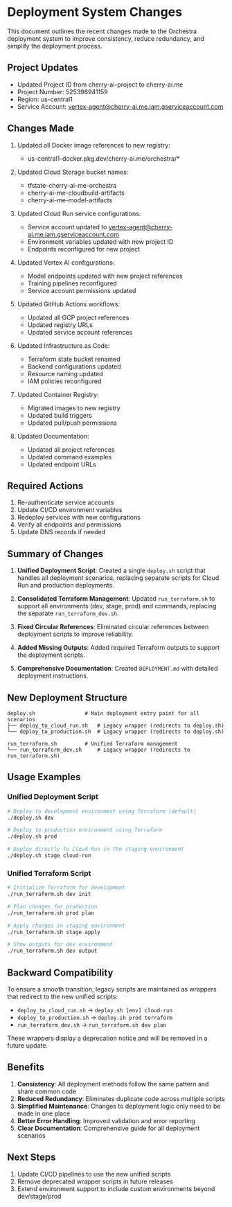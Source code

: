 # Deployment System Changes

This document outlines the recent changes made to the Orchestra deployment system to improve consistency, reduce redundancy, and simplify the deployment process.

## Project Updates
- Updated Project ID from cherry-ai-project to cherry-ai.me
- Project Number: 525398941159
- Region: us-central1
- Service Account: vertex-agent@cherry-ai.me.iam.gserviceaccount.com

## Changes Made
1. Updated all Docker image references to new registry:
   - us-central1-docker.pkg.dev/cherry-ai.me/orchestra/*

2. Updated Cloud Storage bucket names:
   - tfstate-cherry-ai-me-orchestra
   - cherry-ai-me-cloudbuild-artifacts
   - cherry-ai-me-model-artifacts

3. Updated Cloud Run service configurations:
   - Service account updated to vertex-agent@cherry-ai.me.iam.gserviceaccount.com
   - Environment variables updated with new project ID
   - Endpoints reconfigured for new project

4. Updated Vertex AI configurations:
   - Model endpoints updated with new project references
   - Training pipelines reconfigured
   - Service account permissions updated

5. Updated GitHub Actions workflows:
   - Updated all GCP project references
   - Updated registry URLs
   - Updated service account references

6. Updated Infrastructure as Code:
   - Terraform state bucket renamed
   - Backend configurations updated
   - Resource naming updated
   - IAM policies reconfigured

7. Updated Container Registry:
   - Migrated images to new registry
   - Updated build triggers
   - Updated pull/push permissions

8. Updated Documentation:
   - Updated all project references
   - Updated command examples
   - Updated endpoint URLs

## Required Actions
1. Re-authenticate service accounts
2. Update CI/CD environment variables
3. Redeploy services with new configurations
4. Verify all endpoints and permissions
5. Update DNS records if needed

## Summary of Changes

1. **Unified Deployment Script**: Created a single `deploy.sh` script that handles all deployment scenarios, replacing separate scripts for Cloud Run and production deployments.

2. **Consolidated Terraform Management**: Updated `run_terraform.sh` to support all environments (dev, stage, prod) and commands, replacing the separate `run_terraform_dev.sh`.

3. **Fixed Circular References**: Eliminated circular references between deployment scripts to improve reliability.

4. **Added Missing Outputs**: Added required Terraform outputs to support the deployment scripts.

5. **Comprehensive Documentation**: Created `DEPLOYMENT.md` with detailed deployment instructions.

## New Deployment Structure

```
deploy.sh                # Main deployment entry point for all scenarios
├── deploy_to_cloud_run.sh   # Legacy wrapper (redirects to deploy.sh)
└── deploy_to_production.sh  # Legacy wrapper (redirects to deploy.sh)

run_terraform.sh         # Unified Terraform management
└── run_terraform_dev.sh     # Legacy wrapper (redirects to run_terraform.sh)
```

## Usage Examples

### Unified Deployment Script

```bash
# Deploy to development environment using Terraform (default)
./deploy.sh dev

# Deploy to production environment using Terraform
./deploy.sh prod

# Deploy directly to Cloud Run in the staging environment
./deploy.sh stage cloud-run
```

### Unified Terraform Script

```bash
# Initialize Terraform for development
./run_terraform.sh dev init

# Plan changes for production
./run_terraform.sh prod plan

# Apply changes in staging environment
./run_terraform.sh stage apply

# Show outputs for dev environment
./run_terraform.sh dev output
```

## Backward Compatibility

To ensure a smooth transition, legacy scripts are maintained as wrappers that redirect to the new unified scripts:

- `deploy_to_cloud_run.sh` → `deploy.sh [env] cloud-run`
- `deploy_to_production.sh` → `deploy.sh prod terraform`
- `run_terraform_dev.sh` → `run_terraform.sh dev plan`

These wrappers display a deprecation notice and will be removed in a future update.

## Benefits

1. **Consistency**: All deployment methods follow the same pattern and share common code
2. **Reduced Redundancy**: Eliminates duplicate code across multiple scripts
3. **Simplified Maintenance**: Changes to deployment logic only need to be made in one place
4. **Better Error Handling**: Improved validation and error reporting
5. **Clear Documentation**: Comprehensive guide for all deployment scenarios

## Next Steps

1. Update CI/CD pipelines to use the new unified scripts
2. Remove deprecated wrapper scripts in future releases
3. Extend environment support to include custom environments beyond dev/stage/prod
